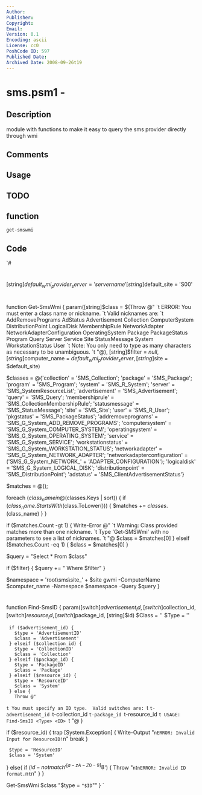 ```yaml
---
Author: 
Publisher: 
Copyright: 
Email: 
Version: 0.1
Encoding: ascii
License: cc0
PoshCode ID: 597
Published Date: 
Archived Date: 2008-09-26t19
---
```


# sms.psm1 - 

## Description

module with functions to make it easy to query the sms provider directly through wmi

## Comments



## Usage



## TODO



## function

`get-smswmi`

## Code

`#
 #
 #
 
 
 
 [string]$default_wmi_provider_server = 'servername'
 [string]$default_site = 'S00'
 
 
 #
 
 function Get-SmsWmi {
   param([string]$class = $(Throw @"
 `t
 ERROR: You must enter a class name or nickname.
 `t
 Valid nicknames are:
 `t
   AddRemovePrograms
   AdStatus
   Advertisement
   Collection
   ComputerSystem
   DistributionPoint
   LogicalDisk
   MembershipRule
   NetworkAdapter
   NetworkAdapterConfiguration
   OperatingSystem
   Package
   PackageStatus
   Program
   Query
   Server
   Service
   Site
   StatusMessage
   System
   WorkstationStatus
   User
 `t
 Note: You only need to type as many characters as necessary to be unambiguous.
 `t
 "@),
         [string]$filter = $null,
         [string]$computer_name = $default_wmi_provider_server,
         [string]$site = $default_site)
 
   $classes = @{'collection' = 'SMS_Collection';
                'package' = 'SMS_Package';
                'program' = 'SMS_Program';
                'system' = 'SMS_R_System';
                'server' = 'SMS_SystemResourceList';
                'advertisement' = 'SMS_Advertisement';
                'query' = 'SMS_Query';
                'membershiprule' = 'SMS_CollectionMembershipRule';
                'statusmessage' = 'SMS_StatusMessage';
                'site' = 'SMS_Site';
                'user' = 'SMS_R_User';
                'pkgstatus' = 'SMS_PackageStatus';
                'addremoveprograms' = 'SMS_G_System_ADD_REMOVE_PROGRAMS';
                'computersystem' = 'SMS_G_System_COMPUTER_SYSTEM';
                'operatingsystem' = 'SMS_G_System_OPERATING_SYSTEM';
                'service' = 'SMS_G_System_SERVICE';
                'workstationstatus' = 'SMS_G_System_WORKSTATION_STATUS';
                'networkadapter' = 'SMS_G_System_NETWORK_ADAPTER';
                'networkadapterconfiguration' = ('SMS_G_System_NETWORK_' +
                                                 'ADAPTER_CONFIGURATION');
                'logicaldisk' = 'SMS_G_System_LOGICAL_DISK';
                'distributionpoint' = 'SMS_DistributionPoint';
                'adstatus' = 'SMS_ClientAdvertisementStatus'}
 
   $matches = @();
 
   foreach ($class_name in @($classes.Keys | sort)) {
     if ($class_name.StartsWith($class.ToLower())) {
       $matches += $classes.($class_name)
     }
   }
 
   if ($matches.Count -gt 1) {
     Write-Error @"
 `t
 Warning: Class provided matches more than one nickname.
 `t
 Type 'Get-SMSWmi' with no parameters to see a list of nicknames.
 `t
 "@
     $class = $matches[0]
   } elseif ($matches.Count -eq 1) {
     $class = $matches[0]
   }
 
   $query = "Select * From $class"
 
   if ($filter) {
     $query += " Where $filter"
   }
 
   $namespace = 'root\sms\site_' + $site
   gwmi -ComputerName $computer_name -Namespace $namespace -Query $query
 }
 
 
 #
 #
 
 function Find-SmsID {
   param([switch]$advertisement_id,
         [switch]$collection_id,
         [switch]$resource_id,
         [switch]$package_id,
         [string]$id)
   $Class = ''
   $Type = ''
 
     if ($advertisement_id) {
       $type = 'AdvertisementID'
       $class = 'Advertisement'
     } elseif ($collection_id) {
       $type = 'CollectionID'
       $class = 'Collection'
     } elseif ($package_id) {
       $type = 'PackageID'
       $class = 'Package'
     } elseif ($resource_id) {
       $type = 'ResourceID'
       $class = 'System'
     } else {
       Throw @"
 `t
 You must specify an ID type.  Valid switches are:
 `t
 `t-advertisement_id
 `t-collection_id
 `t-package_id
 `t-resource_id
 `t
 USAGE: Find-SmsID <Type> <ID>
 `t
 "@
     }
 
   if ($resource_id) {
     trap [System.Exception] {
       Write-Output "`nERROR: Invalid Input for ResourceID!`n"
       break
     }
 	
     $type = 'ResourceID'
     $class = 'System'
   } else{
     if ($id -notmatch '^[a-zA-Z0-9]{8}$') {
       Throw "`n`t`nERROR: Invalid ID format.`n`t`n"
     }
   }
 
   Get-SmsWmi $class "$type = `"$ID`""
 }
`

